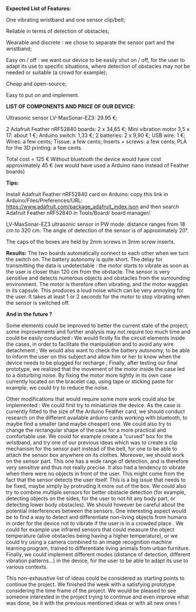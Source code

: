 **Expected List of Features:**

One vibrating wristband and one sensor clip/belt;

Reliable in terms of detection of obstacles;

Wearable and discrete : we chose to separate the sensor part and the wristband;

Easy on / off : we want our device to be easily shut on / off, for the user to adapt its use to specific situations, where detection of obstacles may not be needed or suitable (a crowd for example);

Cheap and open-source;

Easy to put on and implement.


**LIST OF COMPONENTS AND PRICE OF OUR DEVICE:**

Ultrasonic sensor LV-MaxSonar-EZ3: 29.95 €;

2 Adafruit Feather nRF52840 boards:  2 x 34,65 €;
Mini vibration motor 3,5 x 17: about 1 €;
Arduino switch: 1,33 €;
2 batteries: 2 x 9,90 €;
USB wire: 1 €;
Wires: a few cents;
Tissue: a few cents;
Inserts + screws: a few cents;
PLA for the 3D printing: a few cents.

Total cost = 125 € 
Without bluetooth the device would have cost approximately 45 € (we would have used a Arduino nano instead of Feather boards)

**Tips:**

Install Adafruit Feather nRF52840 card on Arduino: copy this link in Arduino/Files/Preferences/URL: https://www.adafruit.com/package_adafruit_index.json 
and then search Adafruit Feather nRF52840 in Tools/Board/ board manager/.

LV-MaxSonar-EZ3 ultrasonic sensor in PW mode: distance ranges from 18 cm to 320 cm. The angle of detection of the sensor is of approximately 20°.

The caps of the boxes are held by 2mm screws in 3mm screw inserts.

**Results:**
The two boards automatically connect to each other when we turn the switch on. The battery autonomy is quite short. The delay for transmitting the data is undetectable : the motor starts to vibrate as soon as the user is closer than 120 cm from the obstacle. The sensor is very sensitive and detects numerous objects and obstacles from the surrounding environment. The motor is therefore often vibrating, and the motor waggles in its capsule. This produces a loud noise which can be very annoying for the user. It takes at least 1 or 2 seconds for the motor to stop vibrating when the sensor is switched off.

**And in the future ?**

Some elements could be improved to better the current state of the project; some improvements and further analysis may not require too much time and could be easily conducted : 
We would firstly fix the circuit elements inside the cases, in order to facilitate the manipulation and to avoid any wire detachment ; 
We would also want to check the battery autonomy, to be able to inform the user on this subject and allow him or her to know when the device needs to be plugged for recharge ; 
Finally, after testing our final prototype, we realized that the movement of the motor inside the case led to a disturbing noise. By fixing the motor more tightly in its own case currently located on the bracelet cap, using tape or sticking paste for example, we could try to reduce the noise.

Other modifications that would require some more work could also be implemented :
We could first try to miniaturize the device. As the case is currently fitted to the size of the Arduino Feather card, we should conduct research on the different available arduino cards working with bluetooth, to maybe find a smaller (and maybe cheaper) one. We could also try to change the rectangular shape of the case for a more practical and comfortable use. We could for example create a “curved” box for the wristband, and try one of our previous ideas which was to create a clip mechanism for the sensor part instead of the belt, for one to be able to attach the sensor box anywhere on its clothes. 
Moreover, we should work on the sensor part. This one has a wide range of detection, and is therefore very sensitive and thus not really precise. It also had a tendency to vibrate when there were no objects in front of the user. This might come from the fact that the sensor detects the user itself. This is a big issue that needs to be fixed, maybe simply by protruding it more out of the box. We could also try to combine multiple sensors for better obstacle detection (for example, detecting objects on the sides, for the user to not hit any body part, or detecting lower body obstacles). We should however be careful about the potential interferences between the sensors. 
One interesting aspect would be to find a way to detect and differentiate non-living objects from humans in order for the device not to vibrate if the user is in a crowded place . We could for example use infrared sensors that could measure the object temperature (alive obstacles being having a higher temperature), or we could try using a camera combined to an image recognition machine learning program, trained to differentiate living animals from urban furniture. 
Finally, we could implement different modes (distance of detection, different vibration patterns…) in the device, for the user to be able to adapt its use to various contexts. 

This non-exhaustive list of ideas could be considered as starting points to continue the project. We finished the week with a satisfying prototype considering the time frame of the project. We would be pleased to see someone interested in the project trying to continue and even improve what was done, be it with the previous mentioned ideas or with all new ones !
